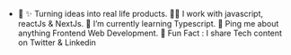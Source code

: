 - 👋 ✨ Turning ideas into real life products.
👨‍💻 I work with javascript, reactJs & NextJs.
🔭 I’m currently learning Typescript.
💬 Ping me about anything Frontend Web Development.
🎉 Fun Fact : I share Tech content on Twitter & Linkedin

<!---
nnaemyx/nnaemyx is a ✨ special ✨ repository because its `README.md` (this file) appears on your GitHub profile.
You can click the Preview link to take a look at your changes.
--->

